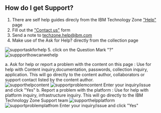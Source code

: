 ## How do I get Support?

1. There are self help guides direcly from the IBM Technology Zone ["Help"](https://techzone.ibm.com/help) page
2. Fill out the ["Contact us"](https://techzone.ibm.com/help) form
3. Send a note to techzone.help@ibm.com
4. Make use of the Ask for Help? directly from the collection page 

![supportaskforhelp](Images/supportaskforhelp)
5. click on the Question Mark "?" 
    ![suppporthowcanwehelp](Images/supporthowcanwehelp)

 a. Ask for help or report a problem with the content on this page : Use for help with Content inquiry,documentation, passwords, collection inquiry, application. 
 This will go directly to the content author, collaborators or support contact listed by the content author.  
 ![supporthelpcontent](Images/supporthelpcontent)
 ![supportproblemcontent](Images/supportproblemcontent)
 Enter your inquiry/issue and click "Yes"
 b. Report a problem with the platform : Use for help with platform inquiry, infrastructure inquiry. This will go directly to the IBM Technology Zone Support team
![supporthelpplatform](Images/supporthelpplatform)
![supportproblemplatfrom](Images/supportproblemwithplatform)
Enter your inquiry/issue and click "Yes"
